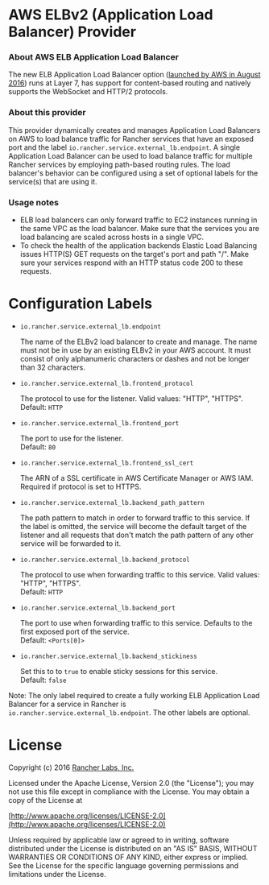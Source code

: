 AWS ELBv2 (Application Load Balancer) Provider
==========

### About AWS ELB Application Load Balancer
The new ELB Application Load Balancer option ([launched by AWS in August 2016](https://aws.amazon.com/blogs/aws/new-aws-application-load-balancer/)) runs at Layer 7, has support for content-based routing and natively supports the WebSocket and HTTP/2 protocols.

### About this provider
This provider dynamically creates and manages Application Load Balancers on AWS to load balance traffic for Rancher services that have an exposed port and the label `io.rancher.service.external_lb.endpoint`.
A single Application Load Balancer can be used to load balance traffic for multiple Rancher services by employing path-based routing rules.
The load balancer's behavior can be configured using a set of optional labels for the service(s) that are using it.

### Usage notes
* ELB load balancers can only forward traffic to EC2 instances running in the same VPC as the load balancer. Make sure that the services you are load balancing are scaled across hosts in a single VPC.
* To check the health of the application backends Elastic Load Balancing issues HTTP(S) GET requests on the target's port and path "/". Make sure your services respond with an HTTP status code 200 to these requests.

Configuration Labels
==========

* `io.rancher.service.external_lb.endpoint`

	The name of the ELBv2 load balancer to create and manage. The name must not be in use by an existing ELBv2 in your AWS account. It must consist of only alphanumeric characters or dashes and not be longer than 32 characters.

* `io.rancher.service.external_lb.frontend_protocol`

	The protocol to use for the listener. Valid values: "HTTP", "HTTPS".    
	Default: `HTTP`

* `io.rancher.service.external_lb.frontend_port`

	The port to use for the listener.    
	Default: `80`

* `io.rancher.service.external_lb.frontend_ssl_cert`

	The ARN of a SSL certificate in AWS Certificate Manager or AWS IAM. Required if protocol is set to HTTPS.

* `io.rancher.service.external_lb.backend_path_pattern`

	The path pattern to match in order to forward traffic to this service. If the label is omitted, the service will become the default target of the listener and all requests that don't match the path pattern of any other service will be forwarded to it.

* `io.rancher.service.external_lb.backend_protocol`

	The protocol to use when forwarding traffic to this service. Valid values: "HTTP", "HTTPS".    
	Default: `HTTP`

* `io.rancher.service.external_lb.backend_port`

	The port to use when forwarding traffic to this service. Defaults to the first exposed port of the service.    
	Default: `<Ports[0]>`

* `io.rancher.service.external_lb.backend_stickiness`

	Set this to to `true` to enable sticky sessions for this service.    
	Default: `false`


Note: The only label required to create a fully working ELB Application Load Balancer for a service in Rancher is `io.rancher.service.external_lb.endpoint`. The other labels are optional.


License
=======
Copyright (c) 2016 [Rancher Labs, Inc.](http://rancher.com)

Licensed under the Apache License, Version 2.0 (the "License");
you may not use this file except in compliance with the License.
You may obtain a copy of the License at

[http://www.apache.org/licenses/LICENSE-2.0](http://www.apache.org/licenses/LICENSE-2.0)

Unless required by applicable law or agreed to in writing, software
distributed under the License is distributed on an "AS IS" BASIS,
WITHOUT WARRANTIES OR CONDITIONS OF ANY KIND, either express or implied.
See the License for the specific language governing permissions and
limitations under the License.
